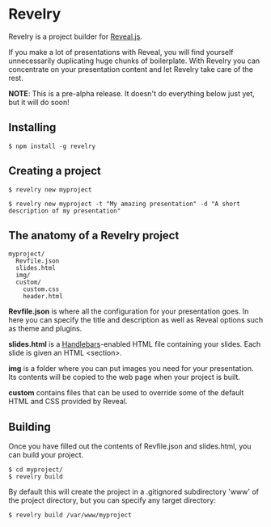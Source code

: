 Revelry
=======

Revelry is a project builder for
[Reveal.js](http://lab.hakim.se/reveal-js/).

If you make a lot of presentations with Reveal, you will find yourself
unnecessarily duplicating huge chunks of boilerplate. With Revelry
you can concentrate on your presentation content and let Revelry take
care of the rest.

**NOTE**: This is a pre-alpha release. It doesn't do everything below
  just yet, but it will do soon!

Installing
----------

    $ npm install -g revelry

Creating a project
------------------

    $ revelry new myproject

    $ revelry new myproject -t "My amazing presentation" -d "A short description of my presentation"

The anatomy of a Revelry project
---------------------------------

    myproject/
	  Revfile.json
	  slides.html
      img/
	  custom/
	    custom.css
		header.html

**Revfile.json** is where all the configuration for your presentation
  goes. In here you can specify the title and description as well as
  Reveal options such as theme and plugins.

**slides.html** is a [Handlebars](http://handlebarsjs.com/)-enabled
  HTML file containing your slides. Each slide is given an HTML
  &lt;section&gt;.

**img** is a folder where you can put images you need for your
  presentation. Its contents will be copied to the web page when your
  project is built.

**custom** contains files that can be used to override some of the
  default HTML and CSS provided by Reveal.

Building
--------

Once you have filled out the contents of Revfile.json and slides.html,
you can build your project.

    $ cd myproject/
    $ revelry build

By default this will create the project in a .gitignored subdirectory
'www' of the project directory, but you can specify any target
directory:

    $ revelry build /var/www/myproject

